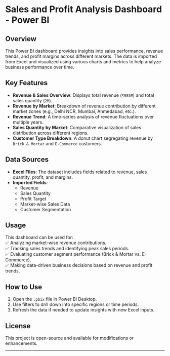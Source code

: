 # Sales and Profit Analysis Dashboard - Power BI  

## Overview  
This Power BI dashboard provides insights into sales performance, revenue trends, and profit margins across different markets. The data is imported from Excel and visualized using various charts and metrics to help analyze business performance over time.  

## Key Features  
- **Revenue & Sales Overview**: Displays total revenue (`₹985M`) and total sales quantity (`2M`).  
- **Revenue by Market**: Breakdown of revenue contribution by different market zones (e.g., Delhi NCR, Mumbai, Ahmedabad, etc.).  
- **Revenue Trend**: A time-series analysis of revenue fluctuations over multiple years.  
- **Sales Quantity by Market**: Comparative visualization of sales distribution across different regions.  
- **Customer Type Breakdown**: A donut chart segregating revenue by `Brick & Mortar` and `E-Commerce` customers.  

## Data Sources  
- **Excel Files**: The dataset includes fields related to revenue, sales quantity, profit, and margins.  
- **Imported Fields**:  
  - Revenue  
  - Sales Quantity  
  - Profit Target  
  - Market-wise Sales Data  
  - Customer Segmentation  

## Usage  
This dashboard can be used for:  
✅ Analyzing market-wise revenue contributions.  
✅ Tracking sales trends and identifying peak sales periods.  
✅ Evaluating customer segment performance (Brick & Mortar vs. E-Commerce).  
✅ Making data-driven business decisions based on revenue and profit trends.  

## How to Use  
1. Open the `.pbix` file in Power BI Desktop.  
2. Use filters to drill down into specific regions or time periods.  
3. Refresh the data if needed to update insights with new Excel inputs.  


## License  
This project is open-source and available for modifications or enhancements.  

---  

